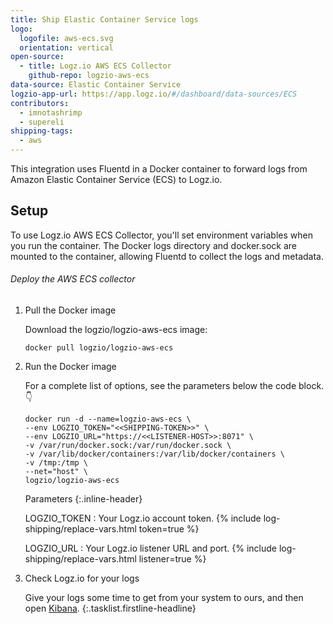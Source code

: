 ```yaml
---
title: Ship Elastic Container Service logs
logo:
  logofile: aws-ecs.svg
  orientation: vertical
open-source:
  - title: Logz.io AWS ECS Collector
    github-repo: logzio-aws-ecs
data-source: Elastic Container Service
logzio-app-url: https://app.logz.io/#/dashboard/data-sources/ECS
contributors:
  - imnotashrimp
  - supereli
shipping-tags:
  - aws
---
```


This integration uses Fluentd in a Docker container to forward logs from Amazon Elastic Container Service (ECS) to Logz.io.

## Setup

To use Logz.io AWS ECS Collector, you'll set environment variables when you run the container.
The Docker logs directory and docker.sock are mounted to the container, allowing Fluentd to collect the logs and metadata.

###### Deploy the AWS ECS collector

1.  Pull the Docker image

    Download the logzio/logzio-aws-ecs image:

    ```shell
    docker pull logzio/logzio-aws-ecs
    ```

2.  Run the Docker image

    For a complete list of options, see the parameters below the code block.👇

    ```shell
    docker run -d --name=logzio-aws-ecs \
    --env LOGZIO_TOKEN="<<SHIPPING-TOKEN>>" \
    --env LOGZIO_URL="https://<<LISTENER-HOST>>:8071" \
    -v /var/run/docker.sock:/var/run/docker.sock \
    -v /var/lib/docker/containers:/var/lib/docker/containers \
    -v /tmp:/tmp \
    --net="host" \
    logzio/logzio-aws-ecs
    ```

    Parameters
    {:.inline-header}

    LOGZIO_TOKEN <span class="required-param"></span>
    : Your Logz.io account token.
      {% include log-shipping/replace-vars.html token=true %}

    LOGZIO_URL <span class="required-param"></span>
    : Your Logz.io listener URL and port.
      {% include log-shipping/replace-vars.html listener=true %}

3.  Check Logz.io for your logs

    Give your logs some time to get from your system to ours, and then open [Kibana](https://app.logz.io/#/dashboard/kibana).
{:.tasklist.firstline-headline}

